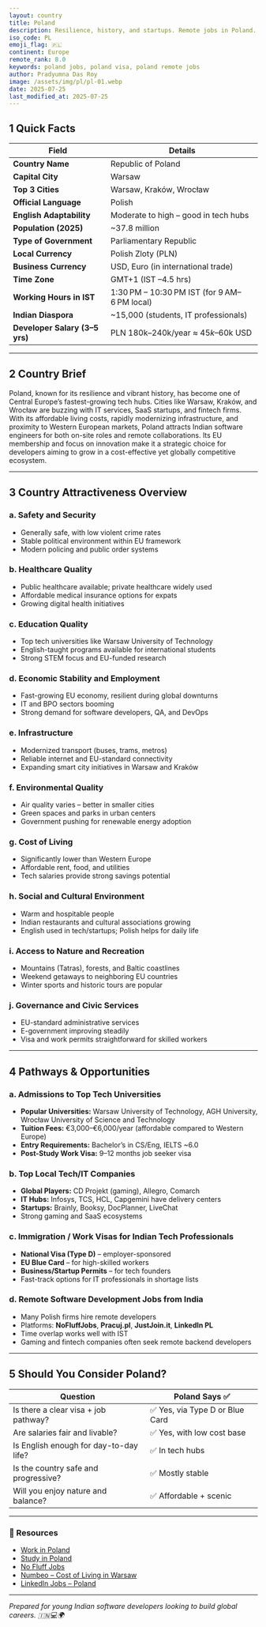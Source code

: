 ```yaml
---
layout: country
title: Poland
description: Resilience, history, and startups. Remote jobs in Poland. Trilp AI curated info. Indians in Poland.
iso_code: PL
emoji_flag: 🇵🇱
continent: Europe
remote_rank: 8.0
keywords: poland jobs, poland visa, poland remote jobs
author: Pradyumna Das Roy
image: /assets/img/pl/pl-01.webp
date: 2025-07-25
last_modified_at: 2025-07-25
---
```


## 1 Quick Facts

| Field                          | Details                                      |
| ------------------------------ | -------------------------------------------- |
| **Country Name**               | Republic of Poland                           |
| **Capital City**               | Warsaw                                       |
| **Top 3 Cities**               | Warsaw, Kraków, Wrocław                      |
| **Official Language**          | Polish                                       |
| **English Adaptability**       | Moderate to high – good in tech hubs         |
| **Population (2025)**          | ~37.8 million                                |
| **Type of Government**         | Parliamentary Republic                       |
| **Local Currency**             | Polish Zloty (PLN)                           |
| **Business Currency**          | USD, Euro (in international trade)           |
| **Time Zone**                  | GMT+1 (IST –4.5 hrs)                         |
| **Working Hours in IST**       | 1:30 PM – 10:30 PM IST (for 9 AM–6 PM local) |
| **Indian Diaspora**            | ~15,000 (students, IT professionals)         |
| **Developer Salary (3–5 yrs)** | PLN 180k–240k/year ≈ $45k–$60k USD           |

---

## 2 Country Brief

Poland, known for its resilience and vibrant history, has become one of Central Europe’s fastest-growing tech hubs. Cities like Warsaw, Kraków, and Wrocław are buzzing with IT services, SaaS startups, and fintech firms. With its affordable living costs, rapidly modernizing infrastructure, and proximity to Western European markets, Poland attracts Indian software engineers for both on-site roles and remote collaborations. Its EU membership and focus on innovation make it a strategic choice for developers aiming to grow in a cost-effective yet globally competitive ecosystem.

---

## 3 Country Attractiveness Overview

### a. Safety and Security

- Generally safe, with low violent crime rates
- Stable political environment within EU framework
- Modern policing and public order systems

### b. Healthcare Quality

- Public healthcare available; private healthcare widely used
- Affordable medical insurance options for expats
- Growing digital health initiatives

### c. Education Quality

- Top tech universities like Warsaw University of Technology
- English-taught programs available for international students
- Strong STEM focus and EU-funded research

### d. Economic Stability and Employment

- Fast-growing EU economy, resilient during global downturns
- IT and BPO sectors booming
- Strong demand for software developers, QA, and DevOps

### e. Infrastructure

- Modernized transport (buses, trams, metros)
- Reliable internet and EU-standard connectivity
- Expanding smart city initiatives in Warsaw and Kraków

### f. Environmental Quality

- Air quality varies – better in smaller cities
- Green spaces and parks in urban centers
- Government pushing for renewable energy adoption

### g. Cost of Living

- Significantly lower than Western Europe
- Affordable rent, food, and utilities
- Tech salaries provide strong savings potential

### h. Social and Cultural Environment

- Warm and hospitable people
- Indian restaurants and cultural associations growing
- English used in tech/startups; Polish helps for daily life

### i. Access to Nature and Recreation

- Mountains (Tatras), forests, and Baltic coastlines
- Weekend getaways to neighboring EU countries
- Winter sports and historic tours are popular

### j. Governance and Civic Services

- EU-standard administrative services
- E-government improving steadily
- Visa and work permits straightforward for skilled workers

---

## 4 Pathways & Opportunities

### a. Admissions to Top Tech Universities

- **Popular Universities:** Warsaw University of Technology, AGH University, Wrocław University of Science and Technology
- **Tuition Fees:** €3,000–€6,000/year (affordable compared to Western Europe)
- **Entry Requirements:** Bachelor’s in CS/Eng, IELTS ~6.0
- **Post-Study Work Visa:** 9–12 months job seeker visa

### b. Top Local Tech/IT Companies

- **Global Players:** CD Projekt (gaming), Allegro, Comarch
- **IT Hubs:** Infosys, TCS, HCL, Capgemini have delivery centers
- **Startups:** Brainly, Booksy, DocPlanner, LiveChat
- Strong gaming and SaaS ecosystems

### c. Immigration / Work Visas for Indian Tech Professionals

- **National Visa (Type D)** – employer-sponsored
- **EU Blue Card** – for high-skilled workers
- **Business/Startup Permits** – for tech founders
- Fast-track options for IT professionals in shortage lists

### d. Remote Software Development Jobs from India

- Many Polish firms hire remote developers
- Platforms: **NoFluffJobs**, **Pracuj.pl**, **JustJoin.it**, **LinkedIn PL**
- Time overlap works well with IST
- Gaming and fintech companies often seek remote backend developers

---

## 5 Should You Consider Poland?

| Question                               | Poland Says ✅                  |
| -------------------------------------- | ------------------------------- |
| Is there a clear visa + job pathway?   | ✅ Yes, via Type D or Blue Card |
| Are salaries fair and livable?         | ✅ Yes, with low cost base      |
| Is English enough for day-to-day life? | ✅ In tech hubs                 |
| Is the country safe and progressive?   | ✅ Mostly stable                |
| Will you enjoy nature and balance?     | ✅ Affordable + scenic          |

---

### 🔗 Resources

- [Work in Poland](https://www.gov.pl/web/diplomacy/work-in-poland)
- [Study in Poland](https://study.gov.pl/)
- [No Fluff Jobs](https://nofluffjobs.com/)
- [Numbeo – Cost of Living in Warsaw](https://www.numbeo.com/cost-of-living/in/Warsaw)
- [LinkedIn Jobs – Poland](https://www.linkedin.com/jobs/search/?location=Poland)

---

_Prepared for young Indian software developers looking to build global careers. 🇮🇳💻🌍_
